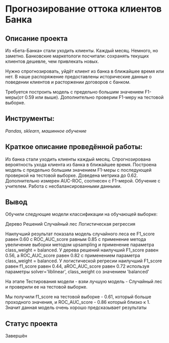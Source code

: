 # Прогнозирование оттока клиентов Банка


## Описание проекта

Из «Бета-Банка» стали уходить клиенты. Каждый месяц. Немного, но заметно. Банковские маркетологи посчитали: сохранять текущих клиентов дешевле, чем привлекать новых.

Нужно спрогнозировать, уйдёт клиент из банка в ближайшее время или нет. В наше распоряжение предоставлены исторические данные о поведении клиентов и расторжении договоров с банком.

Требуется построить модель с предельно большим значением F1-меры(от 0.59 или выше). Дополнительно проверим F1-меру на тестовой выборке.


## Инструменты:

*Pandas, sklearn, машинное обучение*

## Краткое описание проведённой работы:

Из банка стали уходить клиенты каждый месяц. Спрогнозирована вероятность ухода клиента из банка в ближайшее время. Построена модель с предельно большим значением F1-меры с последующей проверкой на тестовой выборке. Доведена метрика до 0.62. Дополнительно измерен AUC-ROC, соотнесен с F1-мерой. Обучение с учителем. Работа с несбалансированными данными.


## Вывод

Обучили следующие модели классификации на обучающей выборке:

Дерево Решений
Случайный лес
Логистическая регрессия

Наилучший результат показала модель случайного леса ее F1_score равен 0.60 с ROC_AUC_score равным 0.85 с применение метода увеличение выборки методом upsampling и применение параметра class_weight = balanced.
У дерева решений наилучший F1_score равен 0.56, а ROC_AUC_score равен 0.82 с применением параметра class_weight = balanced.
У логистической регресии наилучший F1_score равен f1_score равен 0.44, аROC_AUC_score равен 0.72 используя параметры solver='liblinear', class_weight со значением 'balanced'

На этапе Тестирования модели - взяи лучшую модель - Случайный лес и проверили ее на тестовой выборке.

Мы получили f1_score на тестовой выборке - 0.61, который больше проходного значения, и ROC_AUC_score - 0.86 который близко к 1. Значит данная модель очень хорошо предсказывает результаты


## Статус проекта

Завершён
